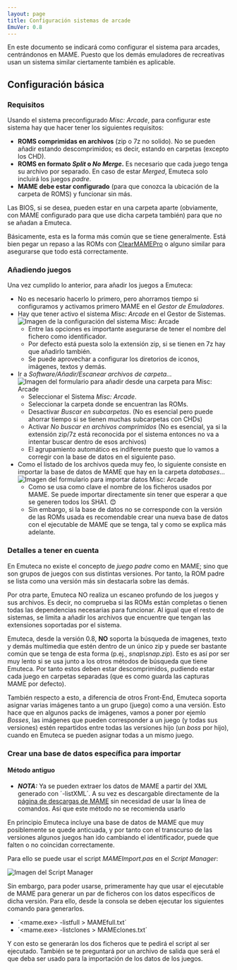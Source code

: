 ```yaml
---
layout: page
title: Configuración sistemas de arcade
EmuVer: 0.8
---
```


En este documento se indicará como configurar el sistema para arcades, centrándonos en  MAME. Puesto que los demás emuladores de recreativas usan un sistema similar ciertamente también es aplicable.

## Configuración básica 

### Requisitos 

Usando el sistema preconfigurado *Misc: Arcade*, para configurar este sistema hay que hacer tener los siguientes requisitos:

  - **ROMS comprimidas en archivos** (zip o 7z no solido). No se pueden añadir estando  descomprimidos; es decir, estando en carpetas (excepto los CHD).
  - **ROMS en formato *Split* o *No Merge*.** Es necesario que cada juego tenga su archivo por separado. En caso de estar *Merged*, Emuteca solo incluirá los juegos *padre*.
  - **MAME debe estar configurado** (para que conozca la ubicación de la carpeta de ROMS) y funcionar sin más.

Las BIOS, si se desea, pueden estar en una carpeta aparte (obviamente, con MAME configurado para que use dicha carpeta también) para que no se añadan a Emuteca.

Básicamente, esta es la forma más común que se tiene generalmente. Está bien pegar un repaso a las ROMs con [ClearMAMEPro](https://mamedev.emulab.it/clrmamepro/) o alguno similar para asegurarse que todo está correctamente.

### Añadiendo juegos

Una vez cumplido lo anterior, para añadir los juegos a Emuteca:

  - No es necesario hacerlo lo primero, pero ahorramos tiempo si configuramos y activamos primero MAME en el *Gestor de Emuladores*.
  - Hay que tener activo el sistema *Misc: Arcade* en el Gestor de Sistemas.![Imagen de la configuración del sistema Misc: Arcade](img/0_8/MiscArcadeSysMng.png)
    - Entre las opciones es importante asegurarse de tener el nombre del fichero como identificador.
    - Por defecto está puesta solo la extensión zip, si se tienen en 7z hay que añadirlo también.
    - Se puede aprovechar a configurar los diretorios de iconos, imágenes, textos y demás.
  - Ir a *Software/Añadir/Escanear archivos de carpeta...* ![Imagen del formulario para añadir desde una carpeta para Misc: Arcade](img/0_8/MiscArcadeAddFolder.png)
    - Seleccionar el Sistema _Misc: Arcade_.
    - Seleccionar la carpeta donde se encuentran las ROMs.
    - Desactivar *Buscar en subcarpetas*. (No es esencial pero puede ahorrar tiempo si se tienen muchas subcarpetas con CHDs)
    - Activar *No buscar en archivos comprimidos* (No es esencial, ya si la extensión zip/7z está reconocida por el sistema entonces no va a intentar buscar dentro de esos archivos)
    - El agrupamiento automático es indiferente puesto que lo vamos a corregir con la base de datos en el siguiente paso.
  - Como el listado de los archivos queda muy feo, lo siguiente consiste en importar la base de datos de MAME que hay en la carpeta *databases*...![Imagen del formulario para importar datos Misc: Arcade](img/0_8/MiscArcadeImportData.png)
    - Como se usa como clave el nombre de los ficheros usados por MAME. Se puede importar directamente sin tener que esperar a que se generen todos los SHA1. 😊
    - Sin embargo, si la base de datos no se corresponde con la versión de las ROMs usada es recomendable crear una nueva base de datos con el ejecutable de MAME que se tenga, tal y como se explica más adelante.

### Detalles a tener en cuenta 

En Emuteca no existe el concepto de *juego padre* como en MAME; sino que son grupos de juegos con sus distintas versiones. Por tanto, la ROM padre se lista como una versión más sin destacarla sobre las demás.

Por otra parte, Emuteca NO realiza un escaneo profundo de los juegos y sus archivos. Es decir, no comprueba si las ROMs están completas o tienen todas las dependencias necesarias para funcionar. Al igual que el resto de sistemas, se limita a añadir los archivos que encuentre que tengan las extensiones soportadas por el sistema.

Emuteca, desde la versión 0.8, **NO** soporta la búsqueda de imagenes, texto y demás multimedia que estén dentro de un único zip y puede ser bastante común que se tenga de esta forma (p.ej., *snap\snap.zip*). Esto es así por ser muy lento si se usa junto a los otros métodos de búsqueda que tiene Emuteca. Por tanto estos deben estar descomprimidos, pudiendo estar cada juego en carpetas separadas (que es como guarda las capturas MAME por defecto).

También respecto a esto, a diferencia de otros Front-End, Emuteca soporta asignar varias imágenes tanto a un grupo (juego) como a una versión. Esto hace que en algunos packs de imágenes, vamos a poner por ejemlo *Bosses*, las imágenes que pueden corresponder a un juego (y todas sus versiones) estén repartidos entre todas las versiones hijo (un *boss* por hijo), cuando en Emuteca se pueden asignar todas a un mismo juego.

### Crear una base de datos específica para importar 

#### Método antiguo 

  - ***NOTA:*** Ya se pueden extraer los datos de MAME a partir del XML generado con ´-listXML´. A su vez es descargable directamente de la [página de descargas de MAME](https://www.mamedev.org/release.html) sin necesidad de usar la línea de comandos. Así que este método no se recomienda usarlo

En principio Emuteca incluye una base de datos de MAME que muy posiblemente se quede anticuada, y por tanto con el transcurso de las versiones algunos juegos han ido cambiando el identificador, puede que falten o no coincidan correctamente.

Para ello se puede usar el script *MAMEImport.pas* en el *Script Manager*:

![Imagen del Script Manager](img/0_8/MiscArcadeScriptMng.png)

Sin embargo, para poder usarse, primeramente hay que usar el ejecutable de MAME para generar un par de ficheros con los datos específicos de dicha versión. Para ello, desde la consola se deben ejecutar los siguientes comando para generarlos.

  - ´<mame.exe> -listfull > MAMEfull.txt´
  - ´<mame.exe> -listclones > MAMEclones.txt´

Y con esto se generarán los dos ficheros que te pedirá el script al ser ejecutado. También se te preguntará por un archivo de salida que será el que deba ser usado para la importación de los datos de los juegos.

